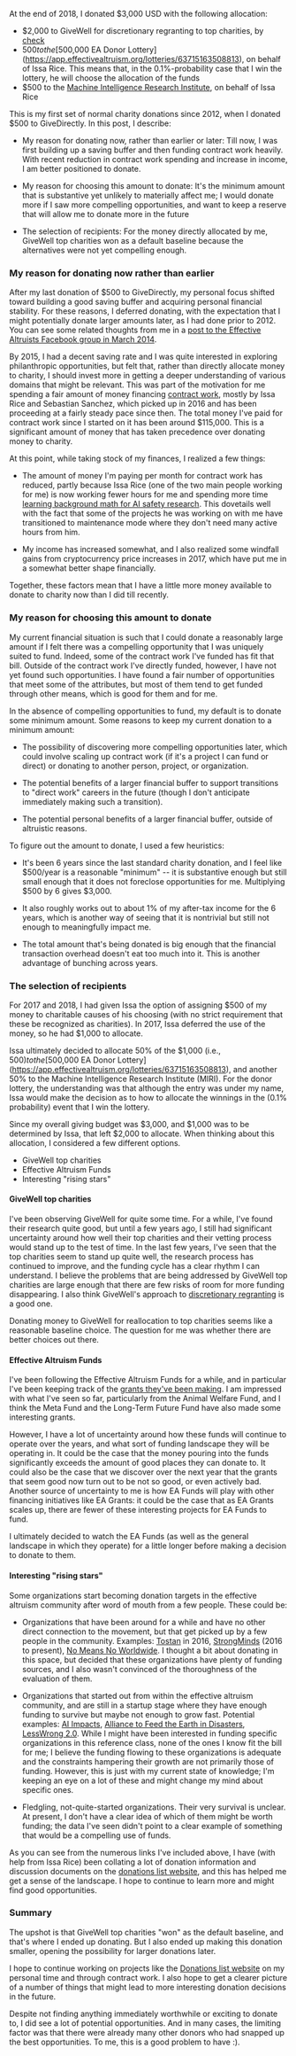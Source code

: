 At the end of 2018, I donated $3,000 USD with the following allocation:

* $2,000 to GiveWell for discretionary regranting to top charities, by [check](https://www.givewell.org/about/donate/check)
* $500 to the [$500,000 EA Donor Lottery](https://app.effectivealtruism.org/lotteries/63715163508813), on behalf of Issa Rice. This means that, in the 0.1%-probability case that I win the lottery, he will choose the allocation of the funds
* $500 to the [Machine Intelligence Research Institute](https://intelligence.org/donate/), on behalf of Issa Rice

This is my first set of normal charity donations since 2012, when I
donated $500 to GiveDirectly. In this post, I describe:

* My reason for donating now, rather than earlier or later: Till now,
  I was first building up a saving buffer and then funding contract
  work heavily. With recent reduction in contract work spending and
  increase in income, I am better positioned to donate.

* My reason for choosing this amount to donate: It's the minimum
  amount that is substantive yet unlikely to materially affect me; I
  would donate more if I saw more compelling opportunities, and want
  to keep a reserve that will allow me to donate more in the future

* The selection of recipients: For the money directly allocated by me,
  GiveWell top charities won as a default baseline because the
  alternatives were not yet compelling enough.
  
### My reason for donating now rather than earlier

After my last donation of $500 to GiveDirectly, my personal focus
shifted toward building a good saving buffer and acquiring personal
financial stability. For these reasons, I deferred donating, with the
expectation that I might potentially donate larger amounts later, as I
had done prior to 2012. You can see some related thoughts from me in a
[post to the Effective Altruists Facebook group in March
2014](https://www.facebook.com/groups/effective.altruists/permalink/655328167856877/).

By 2015, I had a decent saving rate and I was quite interested in
exploring philanthropic opportunities, but felt that, rather than
directly allocate money to charity, I should invest more in getting a
deeper understanding of various domains that might be relevant. This
was part of the motivation for me spending a fair amount of money
financing [contract work](https://contractwork.vipulnaik.com/), mostly
by Issa Rice and Sebastian Sanchez, which picked up in 2016 and has
been proceeding at a fairly steady pace since then. The total money
I've paid for contract work since I started on it has been around
$115,000. This is a significant amount of money that has taken
precedence over donating money to charity.

At this point, while taking stock of my finances, I realized a few things:

* The amount of money I'm paying per month for contract work has
  reduced, partly because Issa Rice (one of the two main people
  working for me) is now working fewer hours for me and spending more
  time [learning background math for AI safety
  research](https://issarice.wordpress.com/). This dovetails well with
  the fact that some of the projects he was working on with me have
  transitioned to maintenance mode where they don't need many active
  hours from him.

* My income has increased somewhat, and I also realized some windfall
  gains from cryptocurrency price increases in 2017, which have put me
  in a somewhat better shape financially.

Together, these factors mean that I have a little more money available
to donate to charity now than I did till recently.

### My reason for choosing this amount to donate

My current financial situation is such that I could donate a
reasonably large amount if I felt there was a compelling opportunity
that I was uniquely suited to fund. Indeed, some of the contract work
I've funded has fit that bill. Outside of the contract work I've
directly funded, however, I have not yet found such opportunities. I
have found a fair number of opportunities that meet some of the
attributes, but most of them tend to get funded through other means,
which is good for them and for me.

In the absence of compelling opportunities to fund, my default is to
donate some minimum amount. Some reasons to keep my current donation
to a minimum amount:

* The possibility of discovering more compelling opportunities later,
  which could involve scaling up contract work (if it's a project I
  can fund or direct) or donating to another person, project, or
  organization.

* The potential benefits of a larger financial buffer to support
  transitions to "direct work" careers in the future (though I don't
  anticipate immediately making such a transition).

* The potential personal benefits of a larger financial buffer,
  outside of altruistic reasons.

To figure out the amount to donate, I used a few heuristics:

* It's been 6 years since the last standard charity donation, and I
  feel like $500/year is a reasonable "minimum" -- it is substantive
  enough but still small enough that it does not foreclose
  opportunities for me. Multiplying $500 by 6 gives $3,000.

* It also roughly works out to about 1% of my after-tax income for the
  6 years, which is another way of seeing that it is nontrivial but
  still not enough to meaningfully impact me.

* The total amount that's being donated is big enough that the
  financial transaction overhead doesn't eat too much into it. This is
  another advantage of bunching across years.

### The selection of recipients

For 2017 and 2018, I had given Issa the option of assigning $500 of my
money to charitable causes of his choosing (with no strict requirement
that these be recognized as charities). In 2017, Issa deferred the use
of the money, so he had $1,000 to allocate.

Issa ultimately decided to allocate 50% of the $1,000 (i.e., $500) to
the [$500,000 EA Donor
Lottery](https://app.effectivealtruism.org/lotteries/63715163508813),
and another 50% to the Machine Intelligence Research Institute
(MIRI). For the donor lottery, the understanding was that although the
entry was under my name, Issa would make the decision as to how to
allocate the winnings in the (0.1% probability) event that I win the
lottery.

Since my overall giving budget was $3,000, and $1,000 was to be
determined by Issa, that left $2,000 to allocate. When thinking about
this allocation, I considered a few different options.

* GiveWell top charities
* Effective Altruism Funds
* Interesting "rising stars"

#### GiveWell top charities

I've been observing GiveWell for quite some time. For a while, I've
found their research quite good, but until a few years ago, I still
had significant uncertainty around how well their top charities and
their vetting process would stand up to the test of time. In the last
few years, I've seen that the top charities seem to stand up quite
well, the research process has continued to improve, and the funding
cycle has a clear rhythm I can understand. I believe the problems that
are being addressed by GiveWell top charities are large enough that
there are few risks of room for more funding disappearing. I also
think GiveWell's approach to [discretionary
regranting](https://donations.vipulnaik.com/donor.php?donor=GiveWell+discretionary+regranting)
is a good one.

Donating money to GiveWell for reallocation to top charities seems
like a reasonable baseline choice. The question for me was whether
there are better choices out there.

#### Effective Altruism Funds

I've been following the Effective Altruism Funds for a while, and in
particular I've been keeping track of the [grants they've been
making](https://donations.vipulnaik.com/donor.php?donor=Effective+Altruism+Funds). I
am impressed with what I've seen so far, particularly from the Animal
Welfare Fund, and I think the Meta Fund and the Long-Term Future Fund
have also made some interesting grants.

However, I have a lot of uncertainty around how these funds will
continue to operate over the years, and what sort of funding landscape
they will be operating in. It could be the case that the money pouring
into the funds significantly exceeds the amount of good places they
can donate to. It could also be the case that we discover over the
next year that the grants that seem good now turn out to be not so
good, or even actively bad. Another source of uncertainty to me is how
EA Funds will play with other financing initiatives like EA Grants: it
could be the case that as EA Grants scales up, there are fewer of
these interesting projects for EA Funds to fund.

I ultimately decided to watch the EA Funds (as well as the general
landscape in which they operate) for a little longer before making a
decision to donate to them.

#### Interesting "rising stars"

Some organizations start becoming donation targets in the effective
altruism community after word of mouth from a few people. These could
be:

* Organizations that have been around for a while and have no other
  direct connection to the movement, but that get picked up by a few
  people in the community. Examples:
  [Tostan](https://donations.vipulnaik.com/donee.php?donee=Tostan) in
  2016,
  [StrongMinds](https://donations.vipulnaik.com/donee.php?donee=StrongMinds)
  (2016 to present), [No Means No
  Worldwide](https://donations.vipulnaik.com/donee.php?donee=No+Means+No+Worldwide). I
  thought a bit about donating in this space, but decided that these
  organizations have plenty of funding sources, and I also wasn't
  convinced of the thoroughness of the evaluation of them.

* Organizations that started out from within the effective altruism
  community, and are still in a startup stage where they
  have enough funding to survive but maybe not enough to grow
  fast. Potential examples: [AI
  Impacts](https://donations.vipulnaik.com/donee.php?donee=AI+Impacts),
  [Alliance to Feed the Earth in
  Disasters](https://donations.vipulnaik.com/donee.php?donee=Alliance+to+Feed+the+Earth+in+Disasters),
  [LessWrong
  2.0](https://donations.vipulnaik.com/donee.php?donee=LessWrong+2.0). While
  I might have been interested in funding specific organizations in
  this reference class, none of the ones I know fit the bill for me; I
  believe the funding flowing to these organizations is adequate and
  the constraints hampering their growth are not primarily those of
  funding. However, this is just with my current state of knowledge;
  I'm keeping an eye on a lot of these and might change my mind about
  specific ones.

* Fledgling, not-quite-started organizations. Their very survival is
  unclear. At present, I don't have a clear idea of which of them
  might be worth funding; the data I've seen didn't point to a clear
  example of something that would be a compelling use of funds.

As you can see from the numerous links I've included above, I have
(with help from Issa Rice) been collating a lot of donation
information and discussion documents on the [donations list
website](https://donations.vipulnaik.com/), and this has helped me get
a sense of the landscape. I hope to continue to learn more and might
find good opportunities.

### Summary

The upshot is that GiveWell top charities "won" as the default
baseline, and that's where I ended up donating. But I also ended up
making this donation smaller, opening the possibility for larger
donations later.

I hope to continue working on projects like the [Donations list
website](https://donations.vipulnaik.com/) on my personal time and
through contract work. I also hope to get a clearer picture of a
number of things that might lead to more interesting donation
decisions in the future.

Despite not finding anything immediately worthwhile or exciting to
donate to, I did see a lot of potential opportunities. And in many
cases, the limiting factor was that there were already many other
donors who had snapped up the best opportunities. To me, this is a
good problem to have :).
